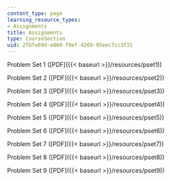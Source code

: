 ```yaml
---
content_type: page
learning_resource_types:
- Assignments
title: Assignments
type: CourseSection
uid: 2fbfe69d-e860-f9ef-4269-95eec7cc3f31
---
```


Problem Set 1 ([PDF]({{< baseurl >}}/resources/pset1))

Problem Set 2 ([PDF]({{< baseurl >}}/resources/pset2))

Problem Set 3 ([PDF]({{< baseurl >}}/resources/pset3))

Problem Set 4 ([PDF]({{< baseurl >}}/resources/pset4))

Problem Set 5 ([PDF]({{< baseurl >}}/resources/pset5))

Problem Set 6 ([PDF]({{< baseurl >}}/resources/pset6))

Problem Set 7 ([PDF]({{< baseurl >}}/resources/pset7))

Problem Set 8 ([PDF]({{< baseurl >}}/resources/pset8))

Problem Set 9 ([PDF]({{< baseurl >}}/resources/pset9))
